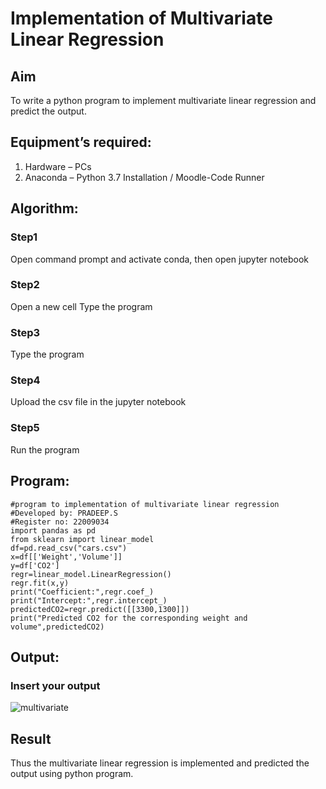 # Implementation of Multivariate Linear Regression
## Aim
To write a python program to implement multivariate linear regression and predict the output.
## Equipment’s required:
1.	Hardware – PCs
2.	Anaconda – Python 3.7 Installation / Moodle-Code Runner
## Algorithm:
### Step1
Open command prompt and activate conda, then open jupyter notebook

### Step2
Open a new cell Type the program

### Step3
Type the program

### Step4
Upload the csv file in the jupyter notebook

### Step5
Run the program

## Program:
```
#program to implementation of multivariate linear regression
#Developed by: PRADEEP.S
#Register no: 22009034
import pandas as pd
from sklearn import linear_model
df=pd.read_csv("cars.csv")
x=df[['Weight','Volume']]
y=df['CO2']
regr=linear_model.LinearRegression()
regr.fit(x,y)
print("Coefficient:",regr.coef_)
print("Intercept:",regr.intercept_)
predictedCO2=regr.predict([[3300,1300]])
print("Predicted CO2 for the corresponding weight and volume",predictedCO2)
```
## Output:

### Insert your output
![multivariate](https://user-images.githubusercontent.com/120539823/214793962-29180a43-4564-4d79-acff-cdf71a48ddd9.jpg)


## Result
Thus the multivariate linear regression is implemented and predicted the output using python program.
